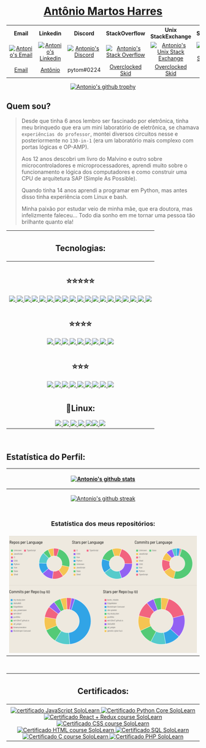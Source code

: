 <a href="https://wh1t3h47.github.io/Ab0utM3"> <h1 align="center"> Antônio Martos Harres </h1> </a>

<table align="center" style="width:100%">

  <tr>
    <th align="center">
      <b align="center" text-align="center"> Email </b>
    </th>
    <th align="center">
      <b align="center" text-align="center"> Linkedin </b>
    </th>
    <th align="center">
      <b align="center" text-align="center"> Discord </b>
    </th>
    <th align="center">
      <b align="center" text-align="center"> StackOverflow </b>
    </th>
    <th align="center">
      <b align="center" text-align="center"> Unix StackExchange </b>
    </th>
    <th align="center">
     <b align="center" text-align="center"> SoloLearn </b>
    </th>
  </tr>

  <tr>
    <td align="center">
      <div align="center" text-align="center"> 
        <a href="mailto:tom.mharres@gmail.com">
          <img align="center" alt="Antonio's Email" src="https://img.shields.io/badge/Gmail-D14836?style=for-the-badge&logo=gmail&logoColor=white" />
        </a>
      </div>
    </td>
    <td align="center">
      <div align="center" text-align="center">
        <a href="https://www.linkedin.com/in/ant%C3%B4nio-martos-harres-5b85a91b4/">
          <img align="center" alt="Antonio's Linkedin" src="https://img.shields.io/badge/LinkedIn-0077B5?style=for-the-badge&logo=linkedin&logoColor=white" />
        </a>
      </div>
    </td>
    <td align="center">
      <div align="center" text-align="center">
        <a href="#" disabled="">
          <img align="center" alt="Antonio's Discord" src="https://img.shields.io/badge/Discord-7289DA?style=for-the-badge&logo=discord&logoColor=white" />
        </a>
      </div>
    </td>
    <td align="center">
      <div text-align="center">
        <a href="https://stackoverflow.com/users/5951911/overclocked-skid">
          <img align="center" alt="Antonio's Stack Overflow" src="https://img.shields.io/badge/Stack_Overflow-FE7A16?style=for-the-badge&logo=stack-overflow&logoColor=white" />
        </a>
      </div>
    </td>
    <td align="center">
        <a href="https://unix.stackexchange.com/users/144371/overclocked-skid">
          <img align="center" alt="Antonio's Unix Stack Exchange" src="https://img.shields.io/badge/StackExchange-%23ffffff.svg?&style=for-the-badge&logo=StackExchange&logoColor=white" />
        </a>
    </td>
    <td align="center">
      <div align="center" text-align="center">
        <a href="https://www.sololearn.com/profile/532145">
          <img align="center" alt="Antonio's SoloLearn" src="https://img.shields.io/badge/-Sololearn-3a464b?style=for-the-badge&logo=Sololearn&logoColor=white" />
        </a>
      </div>
    </td>
  </tr>

  <tr>
    <td align="center">
      <a align="center" href="mailto:tom.mharres@gmail.com"> <span align="center" text-align="center"> Email </span> </a>
    </td>
    <td align="center">
      <a align="center" href="https://www.linkedin.com/in/ant%C3%B4nio-martos-harres-5b85a91b4/"> <span align="center" text-align="center"> Antônio </span> </a>
    </td>
    <td align="center">
      <span align="center" text-align="center"> pytom#0224 </span>
    </td>
    <td align="center">
      <a align="center" href="https://stackoverflow.com/users/5951911/overclocked-skid"> <span align="center" text-align="center"> Overclocked Skid </span> </a>
    </td>
    <td align="center">
      <a align="center" href="https://unix.stackexchange.com/users/144371/overclocked-skid"> <span align="center" text-align="center"> Overclocked Skid </span> </a>
    </td>
    <td align="center">
      <a align="center" href="https://www.sololearn.com/profile/532145"> <span align="center" text-align="center"> Antônio </span> </a>
    </td>
  </tr>

</table>
<div style="width: 100%" align="center">
 <a href="#" disabled=""> <img alt="Antonio's github trophy" src="https://github-profile-trophy.vercel.app/?username=wh1t3h47&row=1&count_private=true" /> </a>
</div>

## Quem sou?
> Desde que tinha 6 anos lembro ser fascinado por eletrônica, tinha meu brinquedo que era um mini laboratório de eletrônica, se chamava `experiências do professor`, montei diversos circuitos nesse e posteriormente no `130-in-1` (era um laboratório mais complexo com portas lógicas e OP-AMP).
>
> Aos 12 anos descobri um livro do Malvino e outro sobre microcontroladores e microprocessadores, aprendi muito sobre o funcionamento e lógica dos computadores e como construir uma CPU de arquitetura SAP (Simple As Possible).
>
> Quando tinha 14 anos aprendi a programar em Python, mas antes disso tinha experiência com Linux e bash.
> 
> Minha paixão por estudar veio de minha mãe, que era doutora, mas infelizmente faleceu... Todo dia sonho em me tornar uma pessoa tão brilhante quanto ela!

 | <h2 align="center"> Tecnologias: </h2> |
 |---------------------------------------|
 ||
 | <span align="center"> <h2 align="center"> :star::star::star::star::star: </h1> </span> <div align="center"> <a href="#" disabled=""> <img src="https://img.shields.io/badge/JavaScript-323330?style=for-the-badge&logo=javascript&logoColor=F7DF1E" /> <img src="https://img.shields.io/badge/TypeScript-007ACC?style=for-the-badge&logo=typescript&logoColor=white" /> <img src="https://img.shields.io/badge/Python-3776AB?style=for-the-badge&logo=python&logoColor=white" /> <img src="https://img.shields.io/badge/React-20232A?style=for-the-badge&logo=react&logoColor=61DAFB" /> <img src="https://img.shields.io/badge/Sass-CC6699?style=for-the-badge&logo=sass&logoColor=white" /> <img src="https://img.shields.io/badge/Node.js-339933?style=for-the-badge&logo=nodedotjs&logoColor=white" /> <img src="https://img.shields.io/badge/Express.js-000000?style=for-the-badge&logo=express&logoColor=white" /> <img src="https://img.shields.io/badge/HTML5-E34F26?style=for-the-badge&logo=html5&logoColor=white" /> <img src="https://img.shields.io/badge/Bootstrap-563D7C?style=for-the-badge&logo=bootstrap&logoColor=white" /> <img src="https://img.shields.io/badge/CSS3-1572B6?style=for-the-badge&logo=css3&logoColor=white" /> <img src="https://img.shields.io/badge/Git-F05032?style=for-the-badge&logo=git&logoColor=white" /> <img src="https://badges.aleen42.com/src/eslint.svg" height="28"/> <img src="https://badges.aleen42.com/src/webpack.svg" height="28" /> <img src="https://img.shields.io/badge/Visual_Studio-5C2D91?style=for-the-badge&logo=visual%20studio&logoColor=white" /> <img src="https://img.shields.io/badge/npm-CB3837?style=for-the-badge&logo=npm&logoColor=white" /> <img src="https://img.shields.io/badge/Yarn-2C8EBB?style=for-the-badge&logo=yarn&logoColor=white" /> <img src="https://img.shields.io/badge/Jest-C21325?style=for-the-badge&logo=jest&logoColor=white" /> <img src="https://img.shields.io/badge/gimp-5C5543?style=for-the-badge&logo=gimp&logoColor=white" /> <img src="https://camo.githubusercontent.com/082dac1bf6c231aa5a3836d300de8b46ee8c6b0ac9465cfc6aed17b6a0cc5662/68747470733a2f2f73332e65752d776573742d322e616d617a6f6e6177732e636f6d2f646570656e6461626f742d696d616765732f6c6f676f2d776974682d6e616d652d686f72697a6f6e74616c2e7376673f7635" height="28" /> </a> </div> |
 ||
 | <span align="center"> <h2 align="center"> :star::star::star::star: </h1> </span> <div align="center"> <a href="#" disabled=""> <img src="https://img.shields.io/badge/Shell_Script-121011?style=for-the-badge&logo=gnu-bash&logoColor=white" /> <img src="https://img.shields.io/badge/C-00599C?style=for-the-badge&logo=c&logoColor=white" /> <img src="https://img.shields.io/badge/CMake-064F8C?style=for-the-badge&logo=cmake&logoColor=white" /> <img src="https://img.shields.io/badge/MongoDB-4EA94B?style=for-the-badge&logo=mongodb&logoColor=white" /> <img src="https://img.shields.io/badge/PHP-777BB4?style=for-the-badge&logo=php&logoColor=white" /> <img src="https://img.shields.io/badge/MySQL-00000F?style=for-the-badge&logo=mysql&logoColor=white" /> <img src="https://img.shields.io/badge/PostgreSQL-316192?style=for-the-badge&logo=postgresql&logoColor=white" /> <img src="https://img.shields.io/badge/SQLite-07405E?style=for-the-badge&logo=sqlite&logoColor=white" /> <img src="https://img.shields.io/badge/Vue.js-35495E?style=for-the-badge&logo=vuedotjs&logoColor=4FC08D" /> </a> </div> |
 ||
 |  <span align="center"> <h2 align="center"> :star::star::star: </h1> </span> <div align="center"> <a href="#" disabled=""> <img src="https://img.shields.io/badge/Figma-F24E1E?style=for-the-badge&logo=figma&logoColor=white" /> <img src="https://img.shields.io/badge/Nginx-009639?style=for-the-badge&logo=nginx&logoColor=white" /> <img src="https://img.shields.io/badge/Lua-2C2D72?style=for-the-badge&logo=lua&logoColor=white" /> <img src="https://img.shields.io/badge/Numpy-777BB4?style=for-the-badge&logo=numpy&logoColor=white"/> <img src="https://img.shields.io/badge/Pandas-2C2D72?style=for-the-badge&logo=pandas&logoColor=white" /> <img src="https://img.shields.io/badge/Insomnia-5849be?style=for-the-badge&logo=Insomnia&logoColor=white" /> <img src="https://img.shields.io/badge/Inkscape-000000?style=for-the-badge&logo=Inkscape&logoColor=white" /> <img src="https://img.shields.io/badge/Django-092E20?style=for-the-badge&logo=django&logoColor=green" /> <img src="https://img.shields.io/badge/Laravel-FF2D20?style=for-the-badge&logo=laravel&logoColor=white" /> </a> </div> |
 ||
 | <span align="center"> <h2 align="center" text-align="center"> 🐧Linux: </h2> </span> <div align="center"> <a href="#" disabled="">  <img src="https://img.shields.io/badge/Linux-FCC624?style=for-the-badge&logo=linux&logoColor=black"/>  <img src="https://www.nicepng.com/png/full/114-1142594_apparently-the-github-account-of-the-gentoo-linux.png" height="28" /> <img src="https://img.shields.io/badge/Kali_Linux-557C94?style=for-the-badge&logo=kali-linux&logoColor=white" /> <img src="https://img.shields.io/badge/Debian-A81D33?style=for-the-badge&logo=debian&logoColor=white" /> <img src="https://img.shields.io/badge/Android-3DDC84?style=for-the-badge&logo=android&logoColor=white" /><img src="https://img.shields.io/badge/lineageos-167C80?style=for-the-badge&logo=lineageos&logoColor=white" /> <img src="https://img.shields.io/badge/Arch_Linux-1793D1?style=for-the-badge&logo=arch-linux&logoColor=white" /> </a> </a> </div> |

<br />

## Estatística do Perfil:
| <p align="center"> <a href="#" disabled=""> <img alt="Antonio's github stats" src="https://github-readme-stats.vercel.app/api?username=wh1t3h47&count_private=true" /> </a> </p>                    |
|-----------------------------------------------------------------------------------------------------------------------------------------|
| <p align="center"> <a href="#" disabled=""> <img alt="Antonio's github streak" src="https://github-readme-streak-stats.herokuapp.com/?user=wh1t3h47&count_private=true" /> </a> </p>                |
|                                                                                                                                         |
| <h3 align="center"> Estatística dos meus repositórios: </h3>                                                                            |
| <a href="#" disabled=""> <img src="./Screenshot_2021-07-10 Github Profile Summary - Visualize your GitHub profile.png" /> </a>                      |


<br />

 | <h2 align="center"> Certificados: </h2> |
 |-----------------------------------------|
 ||
 | <div align="center"> <a href="https://www.sololearn.com/certificates/course/en/532145/1024/landscape/pdf"> <img alt="certificado JavaScript SoloLearn" src="https://www.sololearn.com/certificates/course/en/532145/1024/landscape/png" width="285" height="201" /> </a> <a href="https://www.sololearn.com/certificates/course/en/532145/1073/landscape/pdf"> <img alt="Certificado Python Core SoloLearn" src="https://www.sololearn.com/certificates/course/en/532145/1073/landscape/png" width="285" height="201"/> </a> <a href="https://www.sololearn.com/Certificate/1097-532145/pdf"> <img alt="Certificado React + Redux course SoloLearn" src="https://www.sololearn.com/Certificate/1097-532145/jpg" width="285" height="201"/> </a> <a href="https://www.sololearn.com/Certificate/1023-532145/pdf"> <img alt="Certificado CSS course SoloLearn" src="https://www.sololearn.com/Certificate/1023-532145/jpg" width="285" height="201"/> </a> <a href="https://www.sololearn.com/Certificate/1014-532145/pdf"> <img alt="Certificado HTML course SoloLearn" src="https://www.sololearn.com/Certificate/1014-532145/jpg" width="285" height="201"/> </a> <a href="https://www.sololearn.com/certificates/course/en/532145/1060/landscape/pdf"> <img alt="Certificado SQL SoloLearn" src="https://www.sololearn.com/certificates/course/en/532145/1060/landscape/png" width="285" height="201"/> </a> <a href="https://www.sololearn.com/Certificate/1089-532145/pdf"> <img alt="Certificado C course SoloLearn" src="https://www.sololearn.com/Certificate/1089-532145/jpg" width="285" height="201"/> </a> <a href="https://www.sololearn.com/Certificate/1059-532145/pdf"> <img alt="Certificado PHP SoloLearn" src="https://www.sololearn.com/Certificate/1059-532145/jpg" width="285" height="201"/> </a> </div> |

